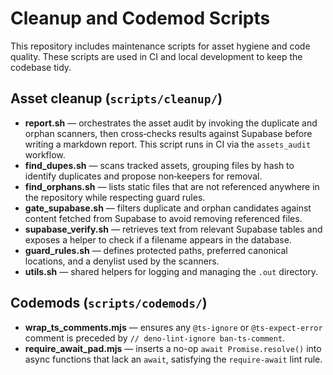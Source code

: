 # Cleanup and Codemod Scripts

This repository includes maintenance scripts for asset hygiene and code quality.
These scripts are used in CI and local development to keep the codebase tidy.

## Asset cleanup (`scripts/cleanup/`)

- **report.sh** &mdash; orchestrates the asset audit by invoking the duplicate
  and orphan scanners, then cross‑checks results against Supabase before writing
  a markdown report. This script runs in CI via the `assets_audit` workflow.
- **find_dupes.sh** &mdash; scans tracked assets, grouping files by hash to
  identify duplicates and propose non‑keepers for removal.
- **find_orphans.sh** &mdash; lists static files that are not referenced
  anywhere in the repository while respecting guard rules.
- **gate_supabase.sh** &mdash; filters duplicate and orphan candidates against
  content fetched from Supabase to avoid removing referenced files.
- **supabase_verify.sh** &mdash; retrieves text from relevant Supabase tables
  and exposes a helper to check if a filename appears in the database.
- **guard_rules.sh** &mdash; defines protected paths, preferred canonical
  locations, and a denylist used by the scanners.
- **utils.sh** &mdash; shared helpers for logging and managing the `.out`
  directory.

## Codemods (`scripts/codemods/`)

- **wrap_ts_comments.mjs** &mdash; ensures any `@ts-ignore` or
  `@ts-expect-error` comment is preceded by
  `// deno-lint-ignore ban-ts-comment`.
- **require_await_pad.mjs** &mdash; inserts a no-op `await Promise.resolve()`
  into async functions that lack an `await`, satisfying the `require-await` lint
  rule.
